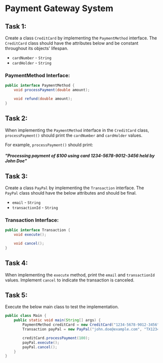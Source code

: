 # Payment Gateway System

## Task 1:

Create a class `CreditCard` by implementing the `PaymentMethod` interface. The `CreditCard` class should have the
attributes below and be constant throughout its objects' lifespan.

* `cardNumber` - `String`
* `cardHolder` - `String`

### PaymentMethod Interface:

```java
public interface PaymentMethod {
    void processPayment(double amount);

    void refund(double amount);
}
```

## Task 2:

When implementing the `PaymentMethod` interface in the `CreditCard` class, `processPayment()` should print
the `cardNumber` and `cardHolder` values.

For example, `processPayment()` should print:

##### "Processing payment of $100 using card 1234-5678-9012-3456 held by John Doe"

## Task 3:

Create a class `PayPal` by implementing the `Transaction` interface. The `PayPal` class should have the below attributes
and should be final.

* `email` - `String`
* `transactionId` - `String`

### Transaction Interface:

```java
public interface Transaction {
    void execute();

    void cancel();
}
```

## Task 4:

When implementing the `execute` method, print the `email` and `transactionId` values. Implement `cancel` to indicate the
transaction is canceled.

## Task 5:

Execute the below main class to test the implementation.

```java
public class Main {
    public static void main(String[] args) {
        PaymentMethod creditCard = new CreditCard("1234-5678-9012-3456", "John Doe");
        Transaction payPal = new PayPal("john.doe@example.com", "TX12345");

        creditCard.processPayment(100);
        payPal.execute();
        payPal.cancel();
    }
}
```


